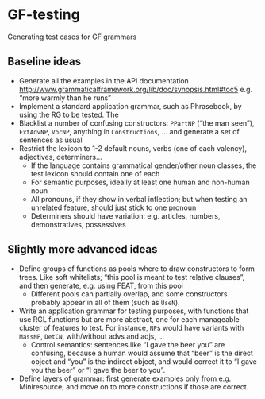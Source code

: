 # GF-testing

Generating test cases for GF grammars

## Baseline ideas
 
* Generate all the examples in the API documentation http://www.grammaticalframework.org/lib/doc/synopsis.html#toc5 e.g. “more warmly than he runs” 
* Implement a standard application grammar, such as Phrasebook, by using the RG to be tested. The
* Blacklist a number of confusing constructors: `PPartNP` (“the man seen”), `ExtAdvNP`, `VocNP`, anything in `Constructions`, … and generate a set of sentences as usual
* Restrict the lexicon to 1-2 default nouns, verbs (one of each valency), adjectives, determiners… 
  * If the language contains grammatical gender/other noun classes, the test lexicon should contain one of each
  * For semantic purposes, ideally at least one human and non-human noun
  * All pronouns, if they show in verbal inflection; but when testing an unrelated feature, should just stick to one pronoun
  * Determiners should have variation: e.g. articles, numbers, demonstratives, possessives
 
## Slightly more advanced ideas
* Define groups of functions as pools where to draw constructors to form trees. Like soft whitelists; “this pool is meant to test relative clauses”, and then generate, e.g. using FEAT, from this pool
  * Different pools can partially overlap, and some constructors probably appear in all of them (such as `UseN`).
* Write an application grammar for testing purposes, with functions that use RGL functions but are more abstract, one for each manageable cluster of features to test. For instance, `NP`s would have variants with `MassNP`, `DetCN`, with/without advs and adjs, …
  * Control semantics: sentences like “I gave the beer you” are confusing, because a human would assume that “beer” is the direct object and “you” is the indirect object, and would correct it to “I gave you the beer” or “I gave the beer to you”.
* Define layers of grammar: first generate examples only from e.g. Miniresource, and move on to more constructions if those are correct.
